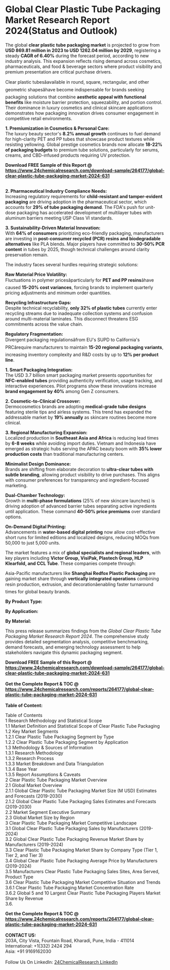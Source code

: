 <h1>Global Clear Plastic Tube Packaging Market Research Report 2024(Status and Outlook)</h1><p>The global <strong>clear plastic tube packaging market</strong> is projected to grow from <strong>USD 869.81 million in 2023 to USD 1262.04 million by 2029</strong>, registering a steady <strong>CAGR of 6.40%</strong> during the forecast period, according to new industry analysis. This expansion reflects rising demand across cosmetics, pharmaceuticals, and food &amp; beverage sectors where product visibility and premium presentation are critical purchase drivers.</p><p>Clear plastic tubesâavailable in round, square, rectangular, and other geometric shapesâhave become indispensable for brands seeking packaging solutions that combine <strong>aesthetic appeal with functional benefits</strong> like moisture barrier protection, squeezability, and portion control. Their dominance in luxury cosmetics and clinical skincare applications demonstrates how packaging innovation drives consumer engagement in competitive retail environments.</p><p><strong>1. Premiumization in Cosmetics &amp; Personal Care:</strong><br>
The luxury beauty sector's <strong>8.2% annual growth</strong> continues to fuel demand for high-clarity PET and PP tubes that showcase product textures while resisting yellowing. Global prestige cosmetics brands now allocate <strong>18-22% of packaging budgets</strong> to premium tube solutions, particularly for serums, creams, and CBD-infused products requiring UV protection.</p><div><b>Download FREE Sample of this Report @ 
            <a href="https://www.24chemicalresearch.com/download-sample/264177/global-clear-plastic-tube-packaging-market-2024-631">
            https://www.24chemicalresearch.com/download-sample/264177/global-clear-plastic-tube-packaging-market-2024-631</a></b></div><br><p><strong>2. Pharmaceutical Industry Compliance Needs:</strong><br>
Increasing regulatory requirements for <strong>child-resistant and tamper-evident packaging</strong> are driving adoption in the pharmaceutical sector, which accounts for <strong>29% of tube packaging demand</strong>. The FDA's push for unit-dose packaging has accelerated development of multilayer tubes with aluminum barriers meeting USP Class VI standards.</p><p><strong>3. Sustainability-Driven Material Innovation:</strong><br>
With <strong>64% of consumers</strong> prioritizing eco-friendly packaging, manufacturers are investing in <strong>post-consumer recycled (PCR) resins and biodegradable alternatives</strong> like PLA blends. Major players have committed to <strong>30-50% PCR content</strong> in tubes by 2025, though technical challenges around clarity preservation remain.</p><p>The industry faces several hurdles requiring strategic solutions:</p><p><strong>Raw Material Price Volatility:</strong><br>
Fluctuations in polymer pricesâparticularly for <strong>PET and PP resins</strong>âhave caused <strong>15-20% cost variances</strong>, forcing brands to implement quarterly pricing adjustments and minimum order quantities.</p><p><strong>Recycling Infrastructure Gaps:</strong><br>
Despite technical recyclability, <strong>only 32% of plastic tubes</strong> currently enter recycling streams due to inadequate collection systems and confusion around multi-material laminates. This disconnect threatens ESG commitments across the value chain.</p><p><strong>Regulatory Fragmentation:</strong><br>
Divergent packaging regulationsâfrom EU's SUPD to California's PRCârequire manufacturers to maintain <strong>15-20 regional packaging variants</strong>, increasing inventory complexity and R&amp;D costs by up to <strong>12% per product line</strong>.</p><p><strong>1. Smart Packaging Integration:</strong><br>
The USD 3.7 billion smart packaging market presents opportunities for <strong>NFC-enabled tubes</strong> providing authenticity verification, usage tracking, and interactive experiences. Pilot programs show these innovations increase <strong>brand engagement by 40%</strong> among Gen Z consumers.</p><p><strong>2. Cosmetic-to-Clinical Crossover:</strong><br>
Dermocosmetics brands are adopting <strong>medical-grade tube designs</strong> featuring sterile tips and airless systems. This trend has expanded the addressable market by <strong>19% annually</strong> as skincare routines become more clinical.</p><p><strong>3. Regional Manufacturing Expansion:</strong><br>
Localized production in <strong>Southeast Asia and Africa</strong> is reducing lead times by <strong>6-8 weeks</strong> while avoiding import duties. Vietnam and Indonesia have emerged as strategic hubs serving the APAC beauty boom with <strong>35% lower production costs</strong> than traditional manufacturing centers.</p><p><strong>Minimalist Design Dominance:</strong><br>
Brands are shifting from elaborate decoration to <strong>ultra-clear tubes with subtle branding</strong>, allowing product visibility to drive purchases. This aligns with consumer preferences for transparency and ingredient-focused marketing.</p><p><strong>Dual-Chamber Technology:</strong><br>
Growth in <strong>multi-phase formulations</strong> (25% of new skincare launches) is driving adoption of advanced barrier tubes separating active ingredients until application. These command <strong>40-50% price premiums</strong> over standard options.</p><p><strong>On-Demand Digital Printing:</strong><br>
Advancements in <strong>water-based digital printing</strong> now allow cost-effective short runs for limited editions and localized designs, reducing MOQs from 50,000 to just 5,000 units.</p><p>The market features a mix of <strong>global specialists and regional leaders</strong>, with key players including <strong>Victor Group, VisiPak, Plastech Group, HLP Klearfold, and CCL Tube</strong>. These companies compete through:</p><p>Asia-Pacific manufacturers like <strong>Shanghai Redfox Plastic Packaging</strong> are gaining market share through <strong>vertically integrated operations</strong> combining resin production, extrusion, and decorationâenabling faster turnaround times for global beauty brands.</p><p><strong>By Product Type:</strong></p><p><strong>By Application:</strong></p><p><strong>By Material:</strong></p><p>This press release summarizes findings from the <em>Global Clear Plastic Tube Packaging Market Research Report 2024</em>. The comprehensive study provides detailed segmentation analysis, competitive benchmarking, demand forecasts, and emerging technology assessment to help stakeholders navigate this dynamic packaging segment.</p><div><b>Download FREE Sample of this Report @ 
            <a href="https://www.24chemicalresearch.com/download-sample/264177/global-clear-plastic-tube-packaging-market-2024-631">
            https://www.24chemicalresearch.com/download-sample/264177/global-clear-plastic-tube-packaging-market-2024-631</a></b></div><br><div><b>Get the Complete Report & TOC @ 
            <a href="https://www.24chemicalresearch.com/reports/264177/global-clear-plastic-tube-packaging-market-2024-631">
            https://www.24chemicalresearch.com/reports/264177/global-clear-plastic-tube-packaging-market-2024-631</a></b></div><br>
            <b>Table of Content:</b><p>Table of Contents<br />
1 Research Methodology and Statistical Scope<br />
1.1 Market Definition and Statistical Scope of Clear Plastic Tube Packaging<br />
1.2 Key Market Segments<br />
1.2.1 Clear Plastic Tube Packaging Segment by Type<br />
1.2.2 Clear Plastic Tube Packaging Segment by Application<br />
1.3 Methodology & Sources of Information<br />
1.3.1 Research Methodology<br />
1.3.2 Research Process<br />
1.3.3 Market Breakdown and Data Triangulation<br />
1.3.4 Base Year<br />
1.3.5 Report Assumptions & Caveats<br />
2 Clear Plastic Tube Packaging Market Overview<br />
2.1 Global Market Overview<br />
2.1.1 Global Clear Plastic Tube Packaging Market Size (M USD) Estimates and Forecasts (2019-2030)<br />
2.1.2 Global Clear Plastic Tube Packaging Sales Estimates and Forecasts (2019-2030)<br />
2.2 Market Segment Executive Summary<br />
2.3 Global Market Size by Region<br />
3 Clear Plastic Tube Packaging Market Competitive Landscape<br />
3.1 Global Clear Plastic Tube Packaging Sales by Manufacturers (2019-2024)<br />
3.2 Global Clear Plastic Tube Packaging Revenue Market Share by Manufacturers (2019-2024)<br />
3.3 Clear Plastic Tube Packaging Market Share by Company Type (Tier 1, Tier 2, and Tier 3)<br />
3.4 Global Clear Plastic Tube Packaging Average Price by Manufacturers (2019-2024)<br />
3.5 Manufacturers Clear Plastic Tube Packaging Sales Sites, Area Served, Product Type<br />
3.6 Clear Plastic Tube Packaging Market Competitive Situation and Trends<br />
3.6.1 Clear Plastic Tube Packaging Market Concentration Rate<br />
3.6.2 Global 5 and 10 Largest Clear Plastic Tube Packaging Players Market Share by Revenue<br />
3.6.</p><div><b>Get the Complete Report & TOC @ 
            <a href="https://www.24chemicalresearch.com/reports/264177/global-clear-plastic-tube-packaging-market-2024-631">
            https://www.24chemicalresearch.com/reports/264177/global-clear-plastic-tube-packaging-market-2024-631</a></b></div><br><b>CONTACT US:</b><br>
            203A, City Vista, Fountain Road, Kharadi, Pune, India - 411014<br>
            International: +1(332) 2424 294<br>
            Asia: +91 9169162030 <br><br>
            Follow Us On LinkedIn: <a href="https://www.linkedin.com/company/24chemicalresearch/">24ChemicalResearch LinkedIn</a>